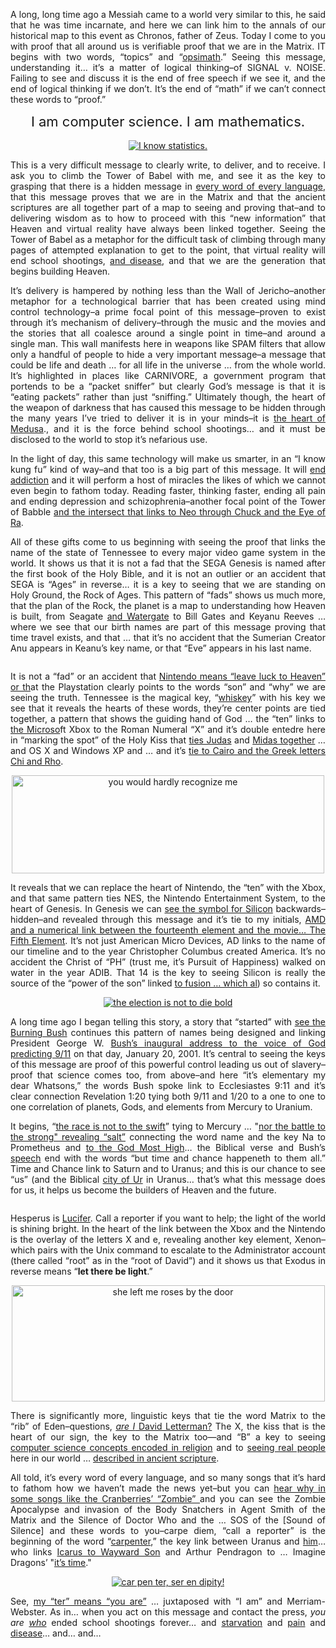 <meta charset="utf-8" /><meta name="viewport" content="width=device-width, initial-scale=1.0" />
<title></title>
<link href="https://stackedit.io/style.css" rel="stylesheet" />
<div class="stackedit__html">
<p style="text-align: justify;">A long, long time ago a Messiah came to a world very similar to this, he said that he was time incarnate, and here we can link him to the annals of our historical map to this event as Chronos, father of Zeus. Today I come to you with proof that all around us is verifiable proof that we are in the Matrix. IT begins with two words, &ldquo;topics&rdquo; and &ldquo;<a href="./MUAH.html">opsimath</a>.&rdquo; Seeing this message, understanding it&hellip; it&rsquo;s a matter of logical thinking&ndash;of SIGNAL v. NOISE. Failing to see and discuss it is the end of free speech if we see it, and the end of logical thinking if we don&rsquo;t. It&rsquo;s the end of &ldquo;math&rdquo; if we can&rsquo;t connect these words to &ldquo;proof.&rdquo;</p>
<p style="text-align: center;"><span style="font-size:22px;">I am computer science. I am mathematics.</span><br />
<br />
<a href="./FINALE.html"><img alt="I know statistics." src="https://i.imgur.com/rLLDsn0.png" title="I know statistics." /></a></p>
<p style="text-align: justify;">This is a very difficult message to clearly write, to deliver, and to receive. I ask you to climb the Tower of Babel with me, and see it as the key to grasping that there is a hidden message in <a href="./ERICHOW.html">every word of every language</a>, that this message proves that we are in the Matrix and that the ancient scriptures are all together part of a map to seeing and proving that&ndash;and to delivering wisdom as to how to proceed with this &ldquo;new information&rdquo; that Heaven and virtual reality have always been linked together. Seeing the Tower of Babel as a metaphor for the difficult task of climbing through many pages of attempted explanation to get to the point, that virtual reality will end school shootings, <a href="./KANSAS.html">and disease</a>, and that we are the generation that begins building Heaven.</p>
<p style="text-align: justify;">It&rsquo;s delivery is hampered by nothing less than the Wall of Jericho&ndash;another metaphor for a technological barrier that has been created using mind control technology&ndash;a prime focal point of this message&ndash;proven to exist through it&rsquo;s mechanism of delivery&ndash;through the music and the movies and the stories that all coalesce around a single point in time&ndash;and around a single man. This wall manifests here in weapons like SPAM filters that allow only a handful of people to hide a very important message&ndash;a message that could be life and death &hellip; for all life in the universe &hellip; from the whole world. It&rsquo;s highlighted in places like CARNIVORE, a government program that portends to be a &ldquo;packet sniffer&rdquo; but clearly God&rsquo;s message is that it is &ldquo;eating packets&rdquo; rather than just &ldquo;sniffing.&rdquo; Ultimately though, the heart of the weapon of darkness that has caused this message to be hidden through the many years I&rsquo;ve tried to deliver it is in your minds&ndash;it is <a href="./XOXO.html">the heart of Medusa</a>., and it is the force behind school shootings&hellip; and it must be disclosed to the world to stop it&rsquo;s nefarious use.</p>
<p style="text-align: justify;">In the light of day, this same technology will make us smarter, in an &ldquo;I know kung fu&rdquo; kind of way&ndash;and that too is a big part of this message. It will <a href="./ACESHI.html">end addiction</a> and it will perform a host of miracles the likes of which we cannot even begin to fathom today. Reading faster, thinking faster, ending all pain and ending depression and schizophrenia&ndash;another focal point of the Tower of Babble <a href="./RIGELA.html">and the intersect that links to Neo through Chuck and the Eye of Ra</a>.</p>
<p style="text-align: justify;">All of these gifts come to us beginning with seeing the proof that links the name of the state of Tennessee to every major video game system in the world. It shows us that it is not a fad that the SEGA Genesis is named after the first book of the Holy Bible, and it is not an outlier or an accident that SEGA is &ldquo;Ages&rdquo; in reverse&hellip; it is a key to seeing that we are standing on Holy Ground, the Rock of Ages. This pattern of &ldquo;fads&rdquo; shows us much more, that the plan of the Rock, the planet is a map to understanding how Heaven is built, from Seagate <a href="./SPEECH.html">and Watergate</a> to Bill Gates and Keyanu Reeves &hellip; where we see that our birth names are part of this message proving that time travel exists, and that &hellip; that it&rsquo;s no accident that the Sumerian Creator Anu appears in Keanu&rsquo;s key name, or that &ldquo;Eve&rdquo; appears in his last name.</p>
<p style="text-align: center;"><a href="https://www.youtube.com/watch?v=yb6gP8mjq7s&amp;t=8s"><img alt="" src="https://i.imgur.com/IKN2Az3.png" /></a></p>
<p style="text-align: justify;">It is not a &ldquo;fad&rdquo; or an accident that <a href="./ADIOSAS.html">Nintendo means &ldquo;leave luck to Heaven&rdquo; or th</a>at the Playstation clearly points to the words &ldquo;son&rdquo; and &ldquo;why&rdquo; we are seeing the truth. Tennessee is the magical key, &ldquo;<a href="https://www.youtube.com/watch?v=yb6gP8mjq7s&amp;t=8s">whiskey</a>&rdquo; with his key we see that it reveals the hearts of these words, they&rsquo;re center points are tied together, a pattern that shows the guiding hand of God &hellip; the &ldquo;ten&rdquo; links to <a href="./DICK.html">the Microso</a>ft Xbox to the Roman Numeral &ldquo;X&rdquo; and it&rsquo;s double entedre here in &ldquo;marking the spot&rdquo; of the Holy Kiss that <a href="./REDASSHIT.html">ties Judas</a> and <a href="./RATOXIT.html">Midas together</a> &hellip; and OS X and Windows XP and &hellip; and it&rsquo;s <a href="./JERUSALEM.html">tie to Cairo and the Greek letters Chi and Rho</a>.</p>
<p style="text-align: center;"><a href="./OCADSWAY.html"><img alt="you would hardly recognize me" src="https://i.imgur.com/cI6WQx2.png" style="height: 157px; width: 500px;" /></a></p>
<p style="text-align: justify;">It reveals that we can replace the heart of Nintendo, the &ldquo;ten&rdquo; with the Xbox, and that same pattern ties NES, the Nintendo Entertainment System, to the heart of Genesis. In Genesis we can <a href="./CHALK.html">see the symbol for Silicon</a> backwards&ndash;hidden&ndash;and revealed through this message and it&rsquo;s tie to my initials, <a href="./BRIMSTONE.html">AMD and a numerical link between the fourteenth element and the movie&hellip; The Fifth Element</a>. It&rsquo;s not just American Micro Devices, AD links to the name of our timeline and to the year Christopher Columbus created America. It&rsquo;s no accident the Christ of &ldquo;PH&rdquo; (trust me, it&rsquo;s Pursuit of Happiness) walked on water in the year ADIB. That 14 is the key to seeing Silicon is really the source of the &ldquo;power of the son&rdquo; linked <a href="./MYLIFE.html">to fusion &hellip; which al</a>) so contains it.</p>
<p style="text-align: center;"><a href="./ADUNCALIFT.html"><img alt="the election is not to die bold" src="https://i.imgur.com/VaQKzQR.png" /></a></p>
<p style="text-align: justify;">A long time ago I began telling this story, a story that &ldquo;started&rdquo; with <a href="https://www.youtube.com/watch?v=AevgjKPDgfM&amp;feature=youtu.be">see the Burning Bush</a> continues this pattern of names being designed and linking President George W. <a href="./ADUNCALIFT.html">Bush&rsquo;s inaugural address to the voice of God predicting 9/11</a> on that day, January 20, 2001. It&rsquo;s central to seeing the keys of this message are proof of this powerful control leading us out of slavery&ndash;proof that science comes too, from above&ndash;and here &ldquo;it&rsquo;s elementary my dear Whatsons,&rdquo; the words Bush spoke link to Ecclesiastes 9:11 and it&rsquo;s clear connection Revelation 1:20 tying both 9/11 and 1/20 to a one to one to one correlation of planets, Gods, and elements from Mercury to Uranium.</p>
<p style="text-align: justify;">It begins, &ldquo;<a href="./ADUNCALIFT.html">the race is not to the swift</a>&rdquo; tying to Mercury &hellip; &quot;<a href="./HIGHERA.html">nor the battle to the strong&quot; revealing &ldquo;salt&rdquo;</a> connecting the word name and the key Na to Prometheus and <a href="./ACESHI.html">to the God Most High</a>&hellip; the Biblical verse and Bush&rsquo;s <a href="./CHALK.html">speech</a> end with the words &ldquo;but time and chance happeneth to them all.&rdquo; Time and Chance link to Saturn and to Uranus; and this is our chance to see &ldquo;us&rdquo; (and the Biblical <a href="https://www.patreon.com/posts/question-that-us-11551770">city of Ur</a> in Uranus&hellip; that&rsquo;s what this message does for us, it helps us become the builders of Heaven and the future.</p>
<p style="text-align: center;"><a href="./REDASSHIT.html"><img alt="" src="https://i.imgur.com/RcKgyK3.png" /></a></p>
<p style="text-align: justify;">Hesperus is <a href="./ADAMSROD.html">Lucifer</a>. Call a reporter if you want to help; the light of the world is shining bright. In the heart of the link between the Xbox and the Nintendo is the overlay of the letters X and e, revealing another key element, Xenon&ndash;which pairs with the Unix command to escalate to the Administrator account (there called &ldquo;root&rdquo; as in the &ldquo;root of David&rdquo;) and it shows us that Exodus in reverse means &ldquo;<strong>let there be light</strong>.&rdquo;</p>
<p style="text-align: center;"><a href="./SEVENTY.html"><img alt="she left me roses by the door" src="https://i.imgur.com/JIWSNTc.png" style="height: 186px; width: 501px;" /></a></p>
<p style="text-align: justify;">There is significantly more, linguistic keys that tie the word Matrix to the &ldquo;rib&rdquo; of Eden&ndash;questions, <a href="http://www.reddit.com/r/TopMindsOfReddit/comments/8du0vn/welcome_to_the_matrix/"><em>are I</em> David Letterman?</a> The X, the kiss that is the heart of our sign, the key to the Matrix too&mdash;and &ldquo;B&rdquo; a key to seeing <a href="http://b.s.lamc.la">computer science concepts encoded in religion</a> and to <a href="./SEVENTY.html">seeing real people </a>here in our world &hellip; <a href="./ERICHOW.html">described in ancient scripture</a>.</p>
<p style="text-align: justify;">All told, it&rsquo;s every word of every language, and so many songs that it&rsquo;s hard to fathom how we haven&rsquo;t made the news yet&ndash;but you can <a href="./ARFAXAD.html">hear why in some songs like the Cranberries&rsquo; &ldquo;Zombie&rdquo; </a> and you can see the Zombie Apocalypse and invasion of the Body Snatchers in Agent Smith of the Matrix and the Silence of Doctor Who and the &hellip; SOS of the [Sound of Silence] and these words to you&ndash;carpe diem, &ldquo;call a reporter&rdquo; is the beginning of the word &ldquo;<a href="./GJALLARHORN.html">carpenter</a>,&rdquo; the key link between Uranus and <a href="https://www.facebook.com/photo.php?fbid=10154283229013420&amp;set=a.10154283230918420&amp;type=3&amp;theater">him</a>&hellip; who links <a href="./ADIOSAS.html">Icarus to Wayward Son</a> and Arthur Pendragon to &hellip; Imagine Dragons&rsquo; &quot;<a href="https://www.youtube.com/watch?v=sENM2wA_FTg">it&rsquo;s time</a>.&quot;</p>
<p style="text-align: center;"><a href="./SERENADE.html"><img alt="car pen ter, ser en dipity!" src="https://i.imgur.com/b7ecaHk.png" /></a></p>
<p style="text-align: justify;">See, <a href="./SEVENTY.html">my &ldquo;ter&rdquo; means &ldquo;you are&rdquo;</a> &hellip; juxtaposed with &ldquo;I am&rdquo; and Merriam-Webster. As in&hellip; when you act on this message and contact the press, <em>you are <a href="./WHO.html">who</a></em> ended school shootings forever&hellip; and <a href="./BERESHIT.html">starvation</a> and <a href="./FUCK.html">pain</a> and <a href="./KANSAS.html">disease</a>&hellip; and&hellip; and&hellip;</p>
</div>
